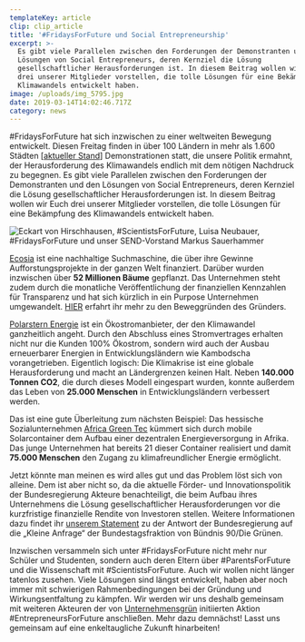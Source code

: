 ```yaml
---
templateKey: article
clip: clip_article
title: '#FridaysForFuture und Social Entrepreneurship'
excerpt: >-
  Es gibt viele Parallelen zwischen den Forderungen der Demonstranten und den
  Lösungen von Social Entrepreneurs, deren Kernziel die Lösung
  gesellschaftlicher Herausforderungen ist. In diesem Beitrag wollen wir Euch
  drei unserer Mitglieder vorstellen, die tolle Lösungen für eine Bekämpfung des
  Klimawandels entwickelt haben.
image: /uploads/img_5795.jpg
date: 2019-03-14T14:02:46.717Z
category: news
---
```

\#FridaysForFuture hat sich inzwischen zu einer weltweiten Bewegung entwickelt. Diesen Freitag finden in über 100 Ländern in mehr als 1.600 Städten [[aktueller Stand](https://www.fridaysforfuture.org/events/list)] Demonstrationen statt, die unsere Politik ermahnt, der Herausforderung des Klimawandels endlich mit dem nötigen Nachdruck zu begegnen. Es gibt viele Parallelen zwischen den Forderungen der Demonstranten und den Lösungen von Social Entrepreneurs, deren Kernziel die Lösung gesellschaftlicher Herausforderungen ist. In diesem Beitrag wollen wir Euch drei unserer Mitglieder vorstellen, die tolle Lösungen für eine Bekämpfung des Klimawandels entwickelt haben.

![Eckart von Hirschhausen, #ScientistsForFuture, Luisa Neubauer, #FridaysForFuture und unser SEND-Vorstand Markus Sauerhammer](/uploads/img_5795.jpg "Eckart von Hirschhausen, #ScientistsForFuture, Luisa Neubauer, #FridaysForFuture und unser SEND-Vorstand Markus Sauerhammer")

[Ecosia](https://www.ecosia.org/) ist eine nachhaltige Suchmaschine, die über ihre Gewinne Aufforstungsprojekte in der ganzen Welt finanziert. Darüber wurden inzwischen über **52 Millionen Bäume** gepflanzt. Das Unternehmen steht zudem durch die monatliche Veröffentlichung der finanziellen Kennzahlen für Transparenz und hat sich kürzlich in ein Purpose Unternehmen umgewandelt. [HIER](https://blog.ecosia.org/trees-not-profits/) erfahrt ihr mehr zu den Beweggründen des Gründers. 

[Polarstern Energie](https://www.polarstern-energie.de/) ist ein Ökostromanbieter, der den Klimawandel ganzheitlich angeht. Durch den Abschluss eines Stromvertrages erhalten nicht nur die Kunden 100% Ökostrom, sondern wird auch der Ausbau erneuerbarer Energien in Entwicklungsländern wie Kambodscha vorangetrieben. Eigentlich logisch: Die Klimakrise ist eine globale Herausforderung und macht an Ländergrenzen keinen Halt. Neben **140.000 Tonnen CO2**, die durch dieses Modell eingespart wurden, konnte außerdem das Leben von **25.000 Menschen** in Entwicklungsländern verbessert werden.

Das ist eine gute Überleitung zum nächsten Beispiel: Das hessische Sozialunternehmen [Africa Green Tec](https://www.africagreentec.com/) kümmert sich durch mobile Solarcontainer dem Aufbau einer dezentralen Energieversorgung in Afrika. Das junge Unternehmen hat bereits 21 dieser Container realisiert und damit **75.000 Menschen** den Zugang zu klimafreundlicher Energie ermöglicht. 

Jetzt könnte man meinen es wird alles gut und das Problem löst sich von alleine. Dem ist aber nicht so, da die aktuelle Förder- und Innovationspolitik der Bundesregierung Akteure benachteiligt, die beim Aufbau ihres Unternehmens die Lösung gesellschaftlicher Herausforderungen vor die kurzfristige finanzielle Rendite von Investoren stellen. Weitere Informationen dazu findet ihr [unserem Statement](https://www.send-ev.de/2019-02-11_statement-zur-antwort-der-bundesregierung-auf-die-kleine-anfrage-%E2%80%9Esocial-entrepreneurship%E2%80%9C-von-der-bundestagsfraktion-b%C3%BCndnis-90-die-gr%C3%BCnen/) zu der Antwort der Bundesregierung auf die „Kleine Anfrage“ der Bundestagsfraktion von Bündnis 90/Die Grünen. 

Inzwischen versammeln sich unter #FridaysForFuture nicht mehr nur Schüler und Studenten, sondern auch deren Eltern über #ParentsForFuture und die Wissenschaft mit #ScientistsForFuture. Auch wir wollen nicht länger tatenlos zusehen. Viele Lösungen sind längst entwickelt, haben aber noch immer mit schwierigen Rahmenbedingungen bei der Gründung und Wirkungsentfaltung zu kämpfen. Wir werden wir uns deshalb gemeinsam mit weiteren Akteuren der von [Unternehmensgrün](https://www.unternehmensgruen.org/) initiierten Aktion #EntrepreneursForFuture anschließen. Mehr dazu demnächst! Lasst uns gemeinsam auf eine enkeltaugliche Zukunft hinarbeiten!
